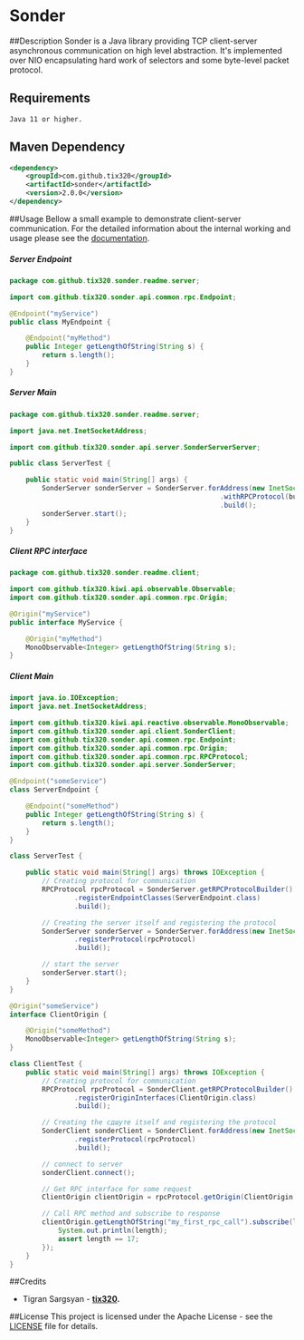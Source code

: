 # Sonder

##Description
Sonder is a Java library providing TCP client-server asynchronous communication on high level abstraction.
It's implemented over NIO encapsulating hard work of selectors and some byte-level packet protocol.

## Requirements
```
Java 11 or higher.
```

## Maven Dependency

```xml
<dependency>
	<groupId>com.github.tix320</groupId>
	<artifactId>sonder</artifactId>
	<version>2.0.0</version>
</dependency>
```

##Usage
Bellow a small example to demonstrate client-server communication.
For the detailed information about the internal working and usage please see the [documentation](https://github.com/tix320/sonder/wiki).

  ##### Server Endpoint
```java
package com.github.tix320.sonder.readme.server;

import com.github.tix320.sonder.api.common.rpc.Endpoint;

@Endpoint("myService")
public class MyEndpoint {

	@Endpoint("myMethod")
	public Integer getLengthOfString(String s) {
		return s.length();
	}
}
``` 
  
 ##### Server Main
```java
package com.github.tix320.sonder.readme.server;

import java.net.InetSocketAddress;

import com.github.tix320.sonder.api.server.SonderServerServer;

public class ServerTest {

	public static void main(String[] args) {
		SonderServer sonderServer = SonderServer.forAddress(new InetSocketAddress(8888))
                                    				.withRPCProtocol(builder -> builder.scanClasses(MyEndpoint.class))
                                    				.build();
	    sonderServer.start();
	}
}
```


 ##### Client RPC interface
```java
package com.github.tix320.sonder.readme.client;

import com.github.tix320.kiwi.api.observable.Observable;
import com.github.tix320.sonder.api.common.rpc.Origin;

@Origin("myService")
public interface MyService {

	@Origin("myMethod")
	MonoObservable<Integer> getLengthOfString(String s);
}
```

 ##### Client Main
```java
import java.io.IOException;
import java.net.InetSocketAddress;

import com.github.tix320.kiwi.api.reactive.observable.MonoObservable;
import com.github.tix320.sonder.api.client.SonderClient;
import com.github.tix320.sonder.api.common.rpc.Endpoint;
import com.github.tix320.sonder.api.common.rpc.Origin;
import com.github.tix320.sonder.api.common.rpc.RPCProtocol;
import com.github.tix320.sonder.api.server.SonderServer;

@Endpoint("someService")
class ServerEndpoint {

	@Endpoint("someMethod")
	public Integer getLengthOfString(String s) {
		return s.length();
	}
}

class ServerTest {

	public static void main(String[] args) throws IOException {
		// Creating protocol for communication
		RPCProtocol rpcProtocol = SonderServer.getRPCProtocolBuilder()
				.registerEndpointClasses(ServerEndpoint.class)
				.build();

		// Creating the server itself and registering the protocol
		SonderServer sonderServer = SonderServer.forAddress(new InetSocketAddress(8888))
				.registerProtocol(rpcProtocol)
				.build();

		// start the server
		sonderServer.start();
	}
}

@Origin("someService")
interface ClientOrigin {

	@Origin("someMethod")
	MonoObservable<Integer> getLengthOfString(String s);
}

class ClientTest {
	public static void main(String[] args) throws IOException {
		// Creating protocol for communication
		RPCProtocol rpcProtocol = SonderClient.getRPCProtocolBuilder()
				.registerOriginInterfaces(ClientOrigin.class)
				.build();

		// Creating the сдшуте itself and registering the protocol
		SonderClient sonderClient = SonderClient.forAddress(new InetSocketAddress("localhost", 8888))
				.registerProtocol(rpcProtocol)
				.build();

		// connect to server
		sonderClient.connect();

		// Get RPC interface for some request
		ClientOrigin clientOrigin = rpcProtocol.getOrigin(ClientOrigin.class);

		// Call RPC method and subscribe to response
		clientOrigin.getLengthOfString("my_first_rpc_call").subscribe(length -> {
			System.out.println(length);
			assert length == 17;
		});
	}
}
```

##Credits
- Tigran Sargsyan - **[tix320](https://github.com/tix320).**

##License
This project is licensed under the Apache License - see the [LICENSE](https://github.com/tix320/sonder/blob/master/LICENSE) file for details.
